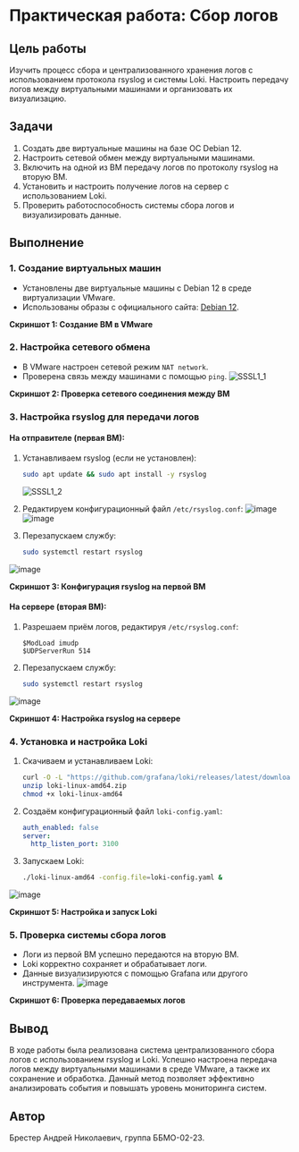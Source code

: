 # Практическая работа: Сбор логов

## Цель работы

Изучить процесс сбора и централизованного хранения логов с использованием протокола rsyslog и системы Loki. Настроить передачу логов между виртуальными машинами и организовать их визуализацию.

## Задачи

1. Создать две виртуальные машины на базе ОС Debian 12.
2. Настроить сетевой обмен между виртуальными машинами.
3. Включить на одной из ВМ передачу логов по протоколу rsyslog на вторую ВМ.
4. Установить и настроить получение логов на сервер с использованием Loki.
5. Проверить работоспособность системы сбора логов и визуализировать данные.

## Выполнение

### 1. Создание виртуальных машин

- Установлены две виртуальные машины с Debian 12 в среде виртуализации VMware.
- Использованы образы с официального сайта: [Debian 12](https://cdimage.debian.org/debian-cd/current/amd64/iso-cd/debian-12.1.0-amd64-netinst.iso).

**Скриншот 1: Создание ВМ в VMware**

### 2. Настройка сетевого обмена

- В VMware настроен сетевой режим `NAT network`.
- Проверена связь между машинами с помощью `ping`.
![SSSL1_1](https://github.com/user-attachments/assets/4f583874-670c-409d-bd28-38105b0606f2)

**Скриншот 2: Проверка сетевого соединения между ВМ**

### 3. Настройка rsyslog для передачи логов

#### На отправителе (первая ВМ):
1. Устанавливаем rsyslog (если не установлен):
   ```bash
   sudo apt update && sudo apt install -y rsyslog
   ```
   ![SSSL1_2](https://github.com/user-attachments/assets/949cbb6c-0abf-4965-93b7-181a01063097)

2. Редактируем конфигурационный файл `/etc/rsyslog.conf`:
  ![image](https://github.com/user-attachments/assets/343f0326-0d73-40cb-a158-c3d339f7e886)
![image](https://github.com/user-attachments/assets/5d30e526-f6fe-4297-965e-f0e092f6a57e)

3. Перезапускаем службу:
   ```bash
   sudo systemctl restart rsyslog
   ```
![image](https://github.com/user-attachments/assets/afdd5cf4-29a7-4a9b-a4d5-88727b4f6211)

**Скриншот 3: Конфигурация rsyslog на первой ВМ**

#### На сервере (вторая ВМ):
1. Разрешаем приём логов, редактируя `/etc/rsyslog.conf`:
   ```
   $ModLoad imudp
   $UDPServerRun 514
   ```
2. Перезапускаем службу:
   ```bash
   sudo systemctl restart rsyslog
   ```
![image](https://github.com/user-attachments/assets/dde746cf-9f43-4836-a7d1-02c6c310da1e)

**Скриншот 4: Настройка rsyslog на сервере**

### 4. Установка и настройка Loki

1. Скачиваем и устанавливаем Loki:
   ```bash
   curl -O -L "https://github.com/grafana/loki/releases/latest/download/loki-linux-amd64.zip"
   unzip loki-linux-amd64.zip
   chmod +x loki-linux-amd64
   ```
2. Создаём конфигурационный файл `loki-config.yaml`:
   ```yaml
   auth_enabled: false
   server:
     http_listen_port: 3100
   ```
3. Запускаем Loki:
   ```bash
   ./loki-linux-amd64 -config.file=loki-config.yaml &
   ```
![image](https://github.com/user-attachments/assets/6c4ca484-2ce5-41b2-84e6-d0e1a9621519)

**Скриншот 5: Настройка и запуск Loki**

### 5. Проверка системы сбора логов

- Логи из первой ВМ успешно передаются на вторую ВМ.
- Loki корректно сохраняет и обрабатывает логи.
- Данные визуализируются с помощью Grafana или другого инструмента.
![image](https://github.com/user-attachments/assets/33723da8-a007-49cd-9efb-0fa3310a813a)

**Скриншот 6: Проверка передаваемых логов**

## Вывод

В ходе работы была реализована система централизованного сбора логов с использованием rsyslog и Loki. Успешно настроена передача логов между виртуальными машинами в среде VMware, а также их сохранение и обработка. Данный метод позволяет эффективно анализировать события и повышать уровень мониторинга систем.

## Автор

Брестер Андрей Николаевич, группа ББМО-02-23.
